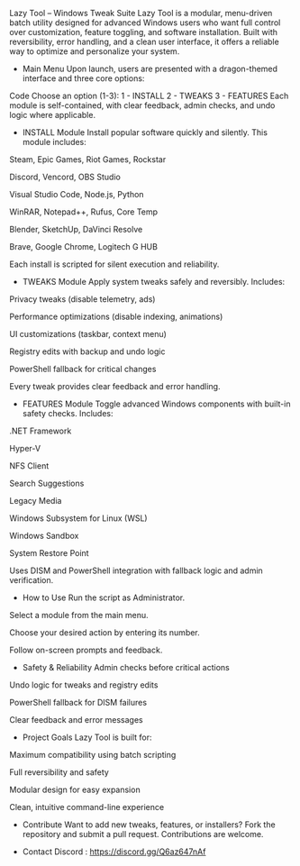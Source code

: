 Lazy Tool – Windows Tweak Suite
Lazy Tool is a modular, menu-driven batch utility designed for advanced Windows users who want full control over customization, feature toggling, and software installation. Built with reversibility, error handling, and a clean user interface, it offers a reliable way to optimize and personalize your system.

- Main Menu
Upon launch, users are presented with a dragon-themed interface and three core options:

Code
Choose an option (1-3):
1 - INSTALL
2 - TWEAKS
3 - FEATURES
Each module is self-contained, with clear feedback, admin checks, and undo logic where applicable.

- INSTALL Module
Install popular software quickly and silently. This module includes:

Steam, Epic Games, Riot Games, Rockstar

Discord, Vencord, OBS Studio

Visual Studio Code, Node.js, Python

WinRAR, Notepad++, Rufus, Core Temp

Blender, SketchUp, DaVinci Resolve

Brave, Google Chrome, Logitech G HUB

Each install is scripted for silent execution and reliability.

- TWEAKS Module
Apply system tweaks safely and reversibly. Includes:

Privacy tweaks (disable telemetry, ads)

Performance optimizations (disable indexing, animations)

UI customizations (taskbar, context menu)

Registry edits with backup and undo logic

PowerShell fallback for critical changes

Every tweak provides clear feedback and error handling.

- FEATURES Module
Toggle advanced Windows components with built-in safety checks. Includes:

.NET Framework

Hyper-V

NFS Client

Search Suggestions

Legacy Media

Windows Subsystem for Linux (WSL)

Windows Sandbox

System Restore Point

Uses DISM and PowerShell integration with fallback logic and admin verification.

- How to Use
Run the script as Administrator.

Select a module from the main menu.

Choose your desired action by entering its number.

Follow on-screen prompts and feedback.

- Safety & Reliability
Admin checks before critical actions

Undo logic for tweaks and registry edits

PowerShell fallback for DISM failures

Clear feedback and error messages

- Project Goals
Lazy Tool is built for:

Maximum compatibility using batch scripting

Full reversibility and safety

Modular design for easy expansion

Clean, intuitive command-line experience

- Contribute
Want to add new tweaks, features, or installers? Fork the repository and submit a pull request. Contributions are welcome.

- Contact
Discord : https://discord.gg/Q6az647nAf

